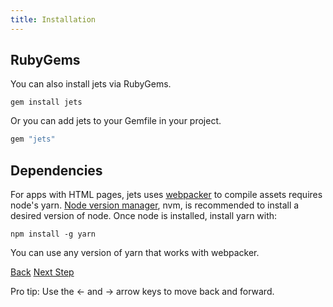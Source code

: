 ```yaml
---
title: Installation
---
```


## RubyGems

You can also install jets via RubyGems.

    gem install jets

Or you can add jets to your Gemfile in your project.

```ruby
gem "jets"
```

## Dependencies

For apps with HTML pages, jets uses [webpacker](https://github.com/rails/webpacker) to compile assets requires node's yarn.  [Node version manager](https://github.com/creationix/nvm), nvm, is recommended to install a desired version of node. Once node is installed, install yarn with:

    npm install -g yarn

You can use any version of yarn that works with webpacker.

<a id="prev" class="btn btn-basic" href="{% link _docs/jobs.md %}">Back</a>
<a id="next" class="btn btn-primary" href="{% link _docs/structure.md %}">Next Step</a>
<p class="keyboard-tip">Pro tip: Use the <- and -> arrow keys to move back and forward.</p>
